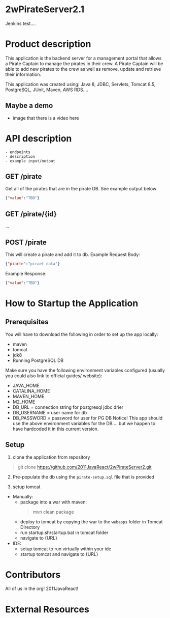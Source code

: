 # 2wPirateServer2.1
Jenkins test....

# Product description
This application is the backend server for a management portal that allows a Pirate Captain to manage the pirates in their crew. A Pirate Captain will be able to add new pirates to the crew as well as remove, update and retrieve their information. 

This application was created using: Java 8, JDBC, Servlets, Tomcat 8.5, PostgreSQL, JUnit, Maven, AWS RDS....

## Maybe a demo
- image that there is a video here

# API description
    - endpoints
    - description
    - example input/output
## GET /pirate
Get all of the pirates that are in the pirate DB.
See example output below
```json
{"value":"TBD"}
```
## GET /pirate/{id}
...
## POST /pirate
This will create a pirate and add it to db.
Example Request Body:
```json
{"piarte":"piraet data"}
```

Example Response:
```json
{"value":"TBD"}
```
# How to Startup the Application
## Prerequisites
You will have to download the following in order to set up the app locally:
- maven
- tomcat
- jdk8
- Running PostgreSQL DB

Make sure you have the following environment variables configured (usually you could also link to official guides/ website):
- JAVA_HOME
- CATALINA_HOME
- MAVEN_HOME
- M2_HOME
- DB_URL = connection string for postgresql jdbc drier
- DB_USERNAME = user name for db
- DB_PASSWORD = password for user for PG DB
Notice! This app should use the above environment variables for the DB.... but we happen to have hardcoded it in this current version.


## Setup

1. clone the application from repository

> git clone https://github.com/2011JavaReact/2wPirateServer2.git

2. Pre-populate the db using the `pirate-setup.sql` file that is provided

1. setup tomcat

- Manually:
    - package into a war with maven:
        > mvn clean package
    - deploy to tomcat by copying the war to the `webapps` folder in Tomcat Directory
    - run startup.sh/startup.bat in tomcat folder
    - navigate to {URL}
- IDE:
    - setup tomcat to run virtually within your ide
    - startup tomcat and navigate to {URL}




# Contributors
All of us in the org! 2011JavaReact! 
# External Resources
